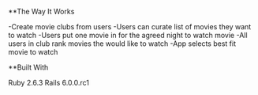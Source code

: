 **The Way It Works

-Create movie clubs from users
-Users can curate list of movies they want to watch
-Users put one movie in for the agreed night to watch movie
-All users in club rank movies the would like to watch
-App selects best fit movie to watch


**Built With

Ruby 2.6.3
Rails 6.0.0.rc1


